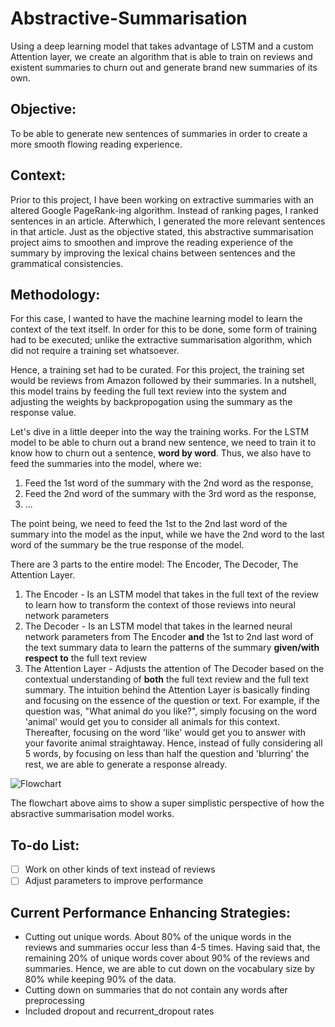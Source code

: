 # Abstractive-Summarisation
Using a deep learning model that takes advantage of LSTM and a custom Attention layer, we create an algorithm that is able to train on reviews and existent summaries to churn out and generate brand new summaries of its own.

## Objective:
To be able to generate new sentences of summaries in order to create a more smooth flowing reading experience.

## Context:
Prior to this project, I have been working on extractive summaries with an altered Google PageRank-ing algorithm. Instead of ranking pages, I ranked sentences in an article. Afterwhich, I generated the more relevant sentences in that article. Just as the objective stated, this abstractive summarisation project aims to smoothen and improve the reading experience of the summary by improving the lexical chains between sentences and the grammatical consistencies.

## Methodology:
For this case, I wanted to have the machine learning model to learn the context of the text itself. In order for this to be done, some form of training had to be executed; unlike the extractive summarisation algorithm, which did not require a training set whatsoever. 

Hence, a training set had to be curated. For this project, the training set would be reviews from Amazon followed by their summaries. In a nutshell, this model trains by feeding the full text review into the system and adjusting the weights by backpropogation using the summary as the response value. 

Let's dive in a little deeper into the way the training works. For the LSTM model to be able to churn out a brand new sentence, we need to train it to know how to churn out a sentence, **word by word**. Thus, we also have to feed the summaries into the model, where we:

   1. Feed the 1st word of the summary with the 2nd word as the response,
   2. Feed the 2nd word of the summary with the 3rd word as the response,
   3. ...
 
The point being, we need to feed the 1st to the 2nd last word of the summary into the model as the input, while we have the 2nd word to the last word of the summary be the true response of the model.

There are 3 parts to the entire model: The Encoder, The Decoder, The Attention Layer.
   1. The Encoder - Is an LSTM model that takes in the full text of the review to learn how to transform the context of those reviews into neural network parameters
   2. The Decoder - Is an LSTM model that takes in the learned neural network parameters from The Encoder **and** the 1st to 2nd last word of the text summary data to learn the patterns of the summary **given/with respect to** the full text review
   3. The Attention Layer - Adjusts the attention of The Decoder based on the contextual understanding of **both** the full text review and the full text summary. The intuition behind the Attention Layer is basically finding and focusing on the essence of the question or text. For example, if the question was, "What animal do you like?", simply focusing on the word 'animal' would get you to consider all animals for this context. Thereafter, focusing on the word 'like' would get you to answer with your favorite animal straightaway. Hence, instead of fully considering all 5 words, by focusing on less than half the question and 'blurring' the rest, we are able to generate a response already.
   
![Flowchart]()

The flowchart above aims to show a super simplistic perspective of how the absractive summarisation model works. 

## To-do List:
- [ ] Work on other kinds of text instead of reviews
- [ ] Adjust parameters to improve performance

## Current Performance Enhancing Strategies:
- Cutting out unique words. About 80% of the unique words in the reviews and summaries occur less than 4-5 times. Having said that, the remaining 20% of unique words cover about 90% of the reviews and summaries. Hence, we are able to cut down on the vocabulary size by 80% while keeping 90% of the data. 
- Cutting down on summaries that do not contain any words after preprocessing
- Included dropout and recurrent_dropout rates
